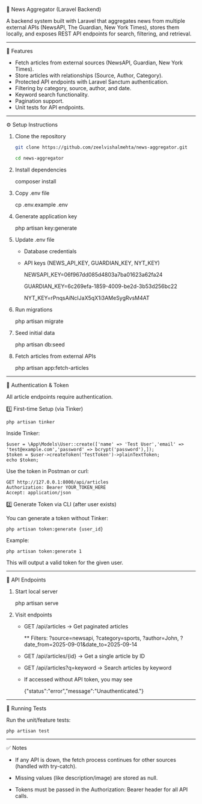📰 News Aggregator (Laravel Backend)

A backend system built with Laravel that aggregates news from multiple external APIs (NewsAPI, The Guardian, New York Times), stores them locally, and exposes REST API endpoints for search, filtering, and retrieval.

---

🚀 Features
- Fetch articles from external sources (NewsAPI, Guardian, New York Times).
- Store articles with relationships (Source, Author, Category).
- Protected API endpoints with Laravel Sanctum authentication.
- Filtering by category, source, author, and date.
- Keyword search functionality.
- Pagination support.
- Unit tests for API endpoints.

---

⚙️ Setup Instructions

1) Clone the repository
   ```bash
   git clone https://github.com/zeelvishalmehta/news-aggregator.git
   
   cd news-aggregator

2) Install dependencies
   
   composer install

3) Copy .env file
   
   cp .env.example .env

4) Generate application key
   
   php artisan key:generate

5) Update .env file
   
    - Database credentials
      
    - API keys (NEWS_API_KEY, GUARDIAN_KEY, NYT_KEY)

        NEWSAPI_KEY=06f967dd085d4803a7ba01623a62fa24
      
        GUARDIAN_KEY=6c269efa-1859-4009-be2d-3b53d256bc22
      
        NYT_KEY=rPnqsAiNcIJaX5qX1i3AMeSygRvsM4AT

6) Run migrations
   
   php artisan migrate

7) Seed initial data
    
   php artisan db:seed

8) Fetch articles from external APIs
   
   php artisan app:fetch-articles

---

🔑 Authentication & Token

All article endpoints require authentication.

1️⃣ First-time Setup (via Tinker)

    php artisan tinker

Inside Tinker:

    $user = \App\Models\User::create(['name' => 'Test User','email' => 'test@example.com','password' => bcrypt('password'),]);
    $token = $user->createToken('TestToken')->plainTextToken;    
    echo $token;

Use the token in Postman or curl:

    GET http://127.0.0.1:8000/api/articles
    Authorization: Bearer YOUR_TOKEN_HERE
    Accept: application/json

2️⃣ Generate Token via CLI (after user exists)

You can generate a token without Tinker:

    php artisan token:generate {user_id}

Example:

    php artisan token:generate 1

This will output a valid token for the given user.

---

📡 API Endpoints

1. Start local server
   
    php artisan serve

3. Visit endpoints

    - GET /api/articles → Get paginated articles
      
        ** Filters: ?source=newsapi, ?category=sports, ?author=John, ?date_from=2025-09-01&date_to=2025-09-14

    - GET /api/articles/{id} → Get a single article by ID

    - GET /api/articles?q=keyword → Search articles by keyword

    - If accessed  without API token, you may see
      
        {"status":"error","message":"Unauthenticated."}

---

🧪 Running Tests

Run the unit/feature tests:

    php artisan test

---

✅ Notes

- If any API is down, the fetch process continues for other sources (handled with try-catch).

- Missing values (like description/image) are stored as null.

- Tokens must be passed in the Authorization: Bearer <token> header for all API calls.

